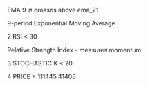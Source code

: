 EMA 9 ↗ crosses above ema_21

9-period Exponential Moving Average

2
RSI < 30

Relative Strength Index - measures momentum

3
STOCHASTIC K < 20

4
PRICE ≥ 111445.41406